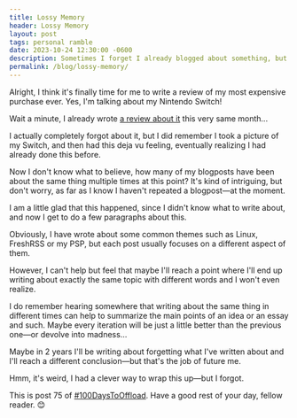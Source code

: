 ```yaml
---
title: Lossy Memory
header: Lossy Memory
layout: post
tags: personal ramble
date: 2023-10-24 12:30:00 -0600
description: Sometimes I forget I already blogged about something, but I tend to realize soon enough, but it'll happen one day right, should I be ok with that?
permalink: /blog/lossy-memory/
---
```


Alright, I think it's finally time for me to write a review of my most expensive purchase ever. Yes, I'm talking about my Nintendo Switch!

Wait a minute, I already wrote [a review about it](/blog/nintendo-switch) this very same month...

I actually completely forgot about it, but I did remember I took a picture of my Switch, and then had this deja vu feeling, eventually realizing I had already done this before.

Now I don't know what to believe, how many of my blogposts have been about the same thing multiple times at this point? It's kind of intriguing, but don't worry, as far as I know I haven't repeated a blogpost—at the moment.

I am a little glad that this happened, since I didn't know what to write about, and now I get to do a few paragraphs about this.

Obviously, I have wrote about some common themes such as Linux, FreshRSS or my PSP, but each post usually focuses on a different aspect of them.

However, I can't help but feel that maybe I'll reach a point where I'll end up writing about exactly the same topic with different words and I won't even realize.

I do remember hearing somewhere that writing about the same thing in different times can help to summarize the main points of an idea or an essay and such. Maybe every iteration will be just a little better than the previous one—or devolve into madness...

Maybe in 2 years I'll be writing about forgetting what I've written about and I'll reach a different conclusion—but that's the job of future me.

Hmm, it's weird, I had a clever way to wrap this up—but I forgot.

This is post 75 of [#100DaysToOffload](https://100daystooffload.com). Have a good rest of your day, fellow reader. 😊
